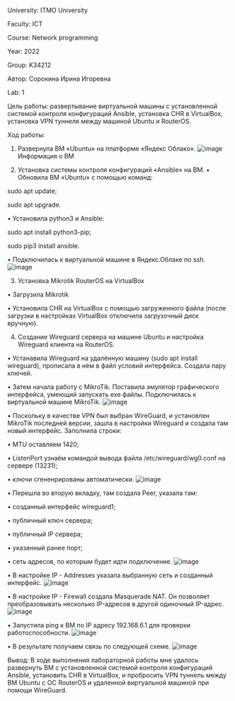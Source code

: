 University: ITMO University

Faculty: ICT

Course: Network programming

Year: 2022

Group: K34212

Автор: Сорокина Ирина Игоревна

Lab: 1

Цель работы: развертывание виртуальной машины с установленной системой контроля конфигураций Ansible, установка CHR в VirtualBox, установка VPN туннеля между машиной Ubuntu и RouterOS.

Ход работы:
1. Развернула ВМ «Ubuntu» на платформе «Яндекс Облако».
![image](https://user-images.githubusercontent.com/58992611/199180093-64bb5b80-cc43-4df3-9d1d-5521277f7c84.png)
Информация о ВМ

2. Установка системы контроля конфигураций «Ansible» на ВМ.
•	Обновила ВМ «Ubuntu» с помощью команд:

sudo apt update;

sudo apt upgrade.

•	Установила python3 и Ansible:

sudo apt install python3-pip;

sudo pip3 install ansible.

•	Подключилась к виртуальной машине в Яндекс.Облаке по ssh.
 ![image](https://user-images.githubusercontent.com/58992611/199180918-bb5adc5b-94d8-46a3-8f29-d12d67a8fbd8.png)



3. Установка Mikrotik RouterOS на VirtualBox

•	Загрузила Mikrotik

•	Установила CHR на VirtualBox с помощью загруженного файла (после загрузки в настройках VirtualBox отключила загрузочный диск вручную).

4. Создание Wireguard сервера на машине Ubuntu и настройка Wireguard клиента на RouterOS.

•	Устанавила Wireguard на удалённую машину (sudo apt install wireguard), прописала в нём в файл условий интерфейса. Создала пару ключей.

•	Затем начала работу с MikroTik. Поставила эмулятор графического интерфейса, умеющий запускать exe файлы. Подключилась к виртуальной машине MikroTik.
![image](https://user-images.githubusercontent.com/58992611/199181037-df59bd41-909d-4e61-9238-2d0073293932.png)
 
 
 
•	Поскольку в качестве VPN был выбран WireGuard, и установлен MikroTik последней версии, зашла в настройки Wireguard и создала там новый интерфейс. Заполнила строки: 

•	MTU оставляем 1420;

•	 ListenPort узнаём командой вывода файла /etc/wireguard/wg0.conf на сервере (13231);

•	ключи сгененрированы автоматически.
![image](https://user-images.githubusercontent.com/58992611/199181073-f5239110-d1fe-45bf-9f16-805c164cc28a.png)
 


•	Перешла во вторую вкладку, там создала Peer, указала там:

•	созданный интерфейс wireguard1;

•	публичный ключ сервера;

•	публичный IP сервера;

•	указанный ранее порт;

•	сеть адресов, по которым будет идти подключение.
![image](https://user-images.githubusercontent.com/58992611/199181130-0cd820e7-cf24-4880-9a7b-d35b5c027824.png)
 

•	В настройке IP - Addresses указала выбранную сеть и созданный интерфейс.
![image](https://user-images.githubusercontent.com/58992611/199181165-53ee9e17-d7fd-43ae-b6fb-28bb8b69b8a8.png)
 

•	В настройке IP - Firewall создала Masquerade NAT. Он позволяет преобразовывать несколько IP-адресов в другой одиночный IP-адрес. 
![image](https://user-images.githubusercontent.com/58992611/199181200-35764b85-4232-461a-94f2-b55f21f3f421.png)
 

•	Запустила ping к ВМ по IP адресу 192.168.6.1 для проверки работоспособности.
![image](https://user-images.githubusercontent.com/58992611/199189665-f6ed5932-ae62-4ef0-8434-9dd1c7fb42f5.png)
 

•	В результате получаем связь по следующей схеме. 
![image](https://user-images.githubusercontent.com/58992611/199181271-135f1a09-0ae4-4a8e-8ba6-be157183129b.png)
 

Вывод: 
В ходе выполнения лабораторной работы мне удалось развернуть ВМ с установленной системой контроля конфигураций Ansible, установить CHR в VirtualBox, и пробросить VPN туннель между ВМ Ubuntu с ОС RouterOS  и удаленной виртуальной машиной при помощи WireGuard.
